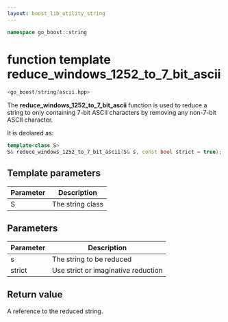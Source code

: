 ```yaml
---
layout: boost_lib_utility_string
---
```


```c++
namespace go_boost::string
```

# function template reduce_windows_1252_to_7_bit_ascii

```c++
<go_boost/string/ascii.hpp>
```

The **reduce_windows_1252_to_7_bit_ascii** function is used to reduce a string
to only containing 7-bit ASCII characters by removing any non-7-bit ASCII
character.

It is declared as:

```c++
template<class S>
S& reduce_windows_1252_to_7_bit_ascii(S& s, const bool strict = true);
```

## Template parameters

Parameter | Description
-|-
S|The string class

## Parameters

Parameter | Description
-|-
s|The string to be reduced
strict|Use strict or imaginative reduction

## Return value

A reference to the reduced string.
